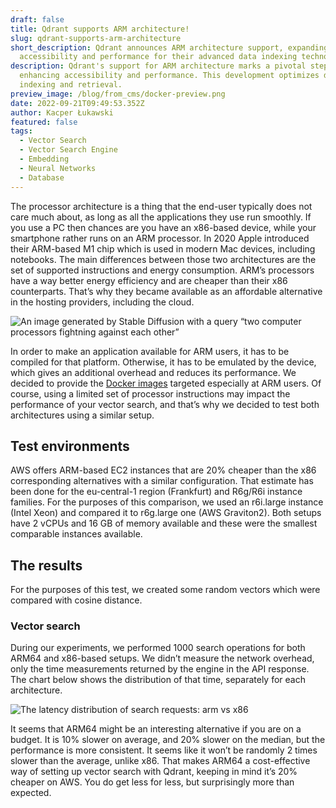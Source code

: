 ```yaml
---
draft: false
title: Qdrant supports ARM architecture!
slug: qdrant-supports-arm-architecture
short_description: Qdrant announces ARM architecture support, expanding
  accessibility and performance for their advanced data indexing technology.
description: Qdrant's support for ARM architecture marks a pivotal step in
  enhancing accessibility and performance. This development optimizes data
  indexing and retrieval.
preview_image: /blog/from_cms/docker-preview.png
date: 2022-09-21T09:49:53.352Z
author: Kacper Łukawski
featured: false
tags:
  - Vector Search
  - Vector Search Engine
  - Embedding
  - Neural Networks
  - Database
---
```

The processor architecture is a thing that the end-user typically does not care much about, as long as all the applications they use run smoothly. If you use a PC then chances are you have an x86-based device, while your smartphone rather runs on an ARM processor. In 2020 Apple introduced their ARM-based M1 chip which is used in modern Mac devices, including notebooks. The main differences between those two architectures are the set of supported instructions and energy consumption. ARM’s processors have a way better energy efficiency and are cheaper than their x86 counterparts. That’s why they became available as an affordable alternative in the hosting providers, including the cloud.

![](/blog/from_cms/1_seaglc6jih2qknoshqbf1q.webp "An image generated by Stable Diffusion with a query “two computer processors fightning against each other”")

In order to make an application available for ARM users, it has to be compiled for that platform. Otherwise, it has to be emulated by the device, which gives an additional overhead and reduces its performance. We decided to provide the [Docker images](https://hub.docker.com/r/qdrant/qdrant/) targeted especially at ARM users. Of course, using a limited set of processor instructions may impact the performance of your vector search, and that’s why we decided to test both architectures using a similar setup.

## Test environments

AWS offers ARM-based EC2 instances that are 20% cheaper than the x86 corresponding alternatives with a similar configuration. That estimate has been done for the eu-central-1 region (Frankfurt) and R6g/R6i instance families. For the purposes of this comparison, we used an r6i.large instance (Intel Xeon) and compared it to r6g.large one (AWS Graviton2). Both setups have 2 vCPUs and 16 GB of memory available and these were the smallest comparable instances available.

## The results

For the purposes of this test, we created some random vectors which were compared with cosine distance.

### Vector search

During our experiments, we performed 1000 search operations for both ARM64 and x86-based setups. We didn’t measure the network overhead, only the time measurements returned by the engine in the API response. The chart below shows the distribution of that time, separately for each architecture.

![](/blog/from_cms/1_zvuef4ri6ztqjzbsocqj_w.webp "The latency distribution of search requests: arm vs x86")

It seems that ARM64 might be an interesting alternative if you are on a budget. It is 10% slower on average, and 20% slower on the median, but the performance is more consistent. It seems like it won’t be randomly 2 times slower than the average, unlike x86. That makes ARM64 a cost-effective way of setting up vector search with Qdrant, keeping in mind it’s 20% cheaper on AWS. You do get less for less, but surprisingly more than expected.